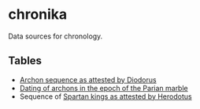 # chronika

Data sources for chronology.

## Tables

- [Archon sequence as attested by Diodorus](tables/archons.csv)
- [Dating of archons in the epoch of the Parian marble](tables/pmarchons.csv)
- Sequence of [Spartan kings as attested by Herodotus](tables/spartankings.csv)
